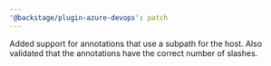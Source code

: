 ```yaml
---
'@backstage/plugin-azure-devops': patch
---
```


Added support for annotations that use a subpath for the host. Also validated that the annotations have the correct number of slashes.
